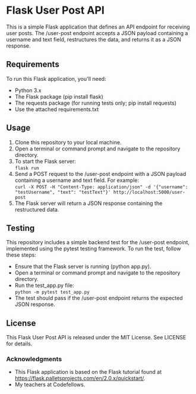 # Flask User Post API

This is a simple Flask application that defines an API endpoint for receiving user posts. The /user-post endpoint accepts a JSON payload containing a username and text field, restructures the data, and returns it as a JSON response.

## Requirements

To run this Flask application, you'll need:

- Python 3.x
- The Flask package (pip install flask)
- The requests package (for running tests only; pip install requests)
- Use the attached requirements.txt

## Usage

1. Clone this repository to your local machine.
2. Open a terminal or command prompt and navigate to the repository directory.
3. To start the Flask server:  
    `flask run`
4. Send a POST request to the /user-post endpoint with a JSON payload containing a username and text field. For example:  
    `curl -X POST -H "Content-Type: application/json" -d '{"username": "testUsername", "text": "testText"}' http://localhost:5000/user-post`
5. The Flask server will return a JSON response containing the restructured data.

## Testing

This repository includes a simple backend test for the /user-post endpoint, implemented using the pytest testing framework. To run the test, follow these steps:

- Ensure that the Flask server is running (python app.py).
- Open a terminal or command prompt and navigate to the repository directory.
- Run the test_app.py file:  
    `python -m pytest test_app.py`
- The test should pass if the /user-post endpoint returns the expected JSON response.

## License

This Flask User Post API is released under the MIT License. See LICENSE for details.

### Acknowledgments

- This Flask application is based on the Flask tutorial found at https://flask.palletsprojects.com/en/2.0.x/quickstart/.
- My teachers at Codefellows.
